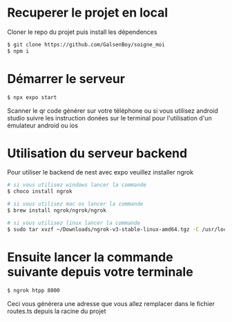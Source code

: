 # Recuperer le projet en local
<p>Cloner le repo du projet puis install les dépendences</p>

```bash
$ git clone https://github.com/GalsenBoy/soigne_moi
$ npm i
```

# Démarrer le serveur

```bash
$ npx expo start
```

<p>Scanner le qr code générer sur votre téléphone ou si vous utilisez android studio suivre les instruction donées sur le terminal pour l'utilisation d'un émulateur android ou ios</p>

# Utilisation du serveur backend
<p>Pour utiliser le backend de nest avec expo veuillez installer ngrok </p>

```bash
# si vous utilisez windows lancer la commande 
$ choco install ngrok

# si vous utilisez mac os lancer la commande 
$ brew install ngrok/ngrok/ngrok

# si vous utilisez linux lancer la commande
$ sudo tar xvzf ~/Downloads/ngrok-v3-stable-linux-amd64.tgz -C /usr/local/bin 
```

# Ensuite lancer la commande suivante depuis votre terminale
```bash
$ ngrok htpp 8000
```
<p>Ceci vous générera une adresse que vous allez remplacer dans le fichier routes.ts depuis la racine du projet</p>

